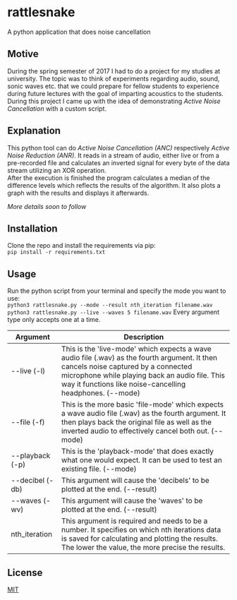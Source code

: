 # rattlesnake
A python application that does noise cancellation


## Motive
During the spring semester of 2017 I had to do a project for my studies at university.
The topic was to think of experiments regarding audio, sound, sonic waves etc. that we could prepare for fellow students
to experience during future lectures with the goal of imparting acoustics to the students.
During this project I came up with the idea of demonstrating *Active Noise Cancellation* with a custom script.


## Explanation
This python tool can do *Active Noise Cancellation (ANC)* respectively *Active Noise Reduction (ANR)*.
It reads in a stream of audio, either live or from a pre-recorded file and calculates an inverted signal for every byte
of the data stream utilizing an XOR operation.    
After the execution is finished the program calculates a median of the difference levels which reflects
the results of the algorithm. It also plots a graph with the results and displays it afterwards.    
    
*More details soon to follow*


## Installation
Clone the repo and install the requirements via pip:    
`pip install -r requirements.txt`


## Usage
Run the python script from your terminal and specify the mode you want to use:    
`python3 rattlesnake.py --mode --result nth_iteration filename.wav`    
`python3 rattlesnake.py --live --waves 5 filename.wav`
Every argument type only accepts one at a time.

Argument        | Description
--------        | -----------
--live (-l)     | This is the 'live-mode' which expects a wave audio file (.wav) as the fourth argument. It then cancels noise captured by a connected microphone while playing back an audio file. This way it functions like noise-cancelling headphones. (--mode)
--file (-f)     | This is the more basic 'file-mode' which expects a wave audio file (.wav) as the fourth argument. It then plays back the original file as well as the inverted audio to effectively cancel both out. (--mode)
--playback (-p) | This is the 'playback-mode' that does exactly what one would expect. It can be used to test an existing file. (--mode)
--decibel (-db) | This argument will cause the 'decibels' to be plotted at the end. (--result)
--waves (-wv)   | This argument will cause the 'waves' to be plotted at the end. (--result)
nth_iteration   | This argument is required and needs to be a number. It specifies on which nth iterations data is saved for calculating and plotting the results. The lower the value, the more precise the results.


## License
[MIT](LICENSE)
